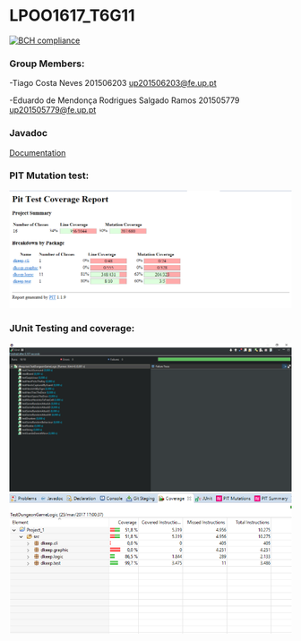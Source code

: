 # LPOO1617_T6G11

[![BCH compliance](https://bettercodehub.com/edge/badge/pigaoMIEIC/LPOO1617_T6G11?token=40eb84b251304929bb06d273f70f95b7ad264d6d)](https://bettercodehub.com/)

### Group Members:
  -Tiago Costa Neves 201506203 up201506203@fe.up.pt
 
  -Eduardo de Mendonça Rodrigues Salgado Ramos 201505779 up201505779@fe.up.pt
  
### Javadoc
[Documentation](Projec_1/doc)

### PIT Mutation test:
![PIT_TESTING](Pit_testing.PNG)


### JUnit Testing and coverage:
![JUNIT_TESTING](junit_testing.PNG)
![JUNIT_COVERAGE](coverage_testing.PNG)
